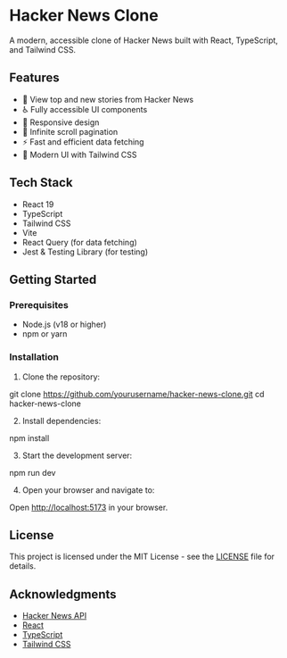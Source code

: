 # Hacker News Clone

A modern, accessible clone of Hacker News built with React, TypeScript, and Tailwind CSS.

## Features

- 📰 View top and new stories from Hacker News
- ♿ Fully accessible UI components
- 📱 Responsive design
- 🔄 Infinite scroll pagination
- ⚡ Fast and efficient data fetching
- 🎨 Modern UI with Tailwind CSS

## Tech Stack

- React 19
- TypeScript
- Tailwind CSS
- Vite
- React Query (for data fetching)
- Jest & Testing Library (for testing)

## Getting Started

### Prerequisites

- Node.js (v18 or higher)
- npm or yarn

### Installation

1. Clone the repository:

git clone https://github.com/yourusername/hacker-news-clone.git
cd hacker-news-clone

2. Install dependencies:

npm install

3. Start the development server:

npm run dev

4. Open your browser and navigate to:

Open [http://localhost:5173](http://localhost:5173) in your browser.


## License

This project is licensed under the MIT License - see the [LICENSE](LICENSE) file for details.

## Acknowledgments

- [Hacker News API](https://github.com/HackerNews/API)
- [React](https://reactjs.org/)
- [TypeScript](https://www.typescriptlang.org/)
- [Tailwind CSS](https://tailwindcss.com/)
